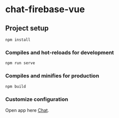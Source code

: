 # chat-firebase-vue

## Project setup

```
npm install
```

### Compiles and hot-reloads for development

```
npm run serve
```

### Compiles and minifies for production

```
npm build
```

### Customize configuration

Open app here [Chat](https://firechat-vue-86f94.firebaseapp.com/).
